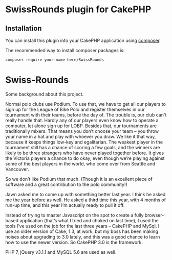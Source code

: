 # SwissRounds plugin for CakePHP

## Installation

You can install this plugin into your CakePHP application using [composer](http://getcomposer.org).

The recommended way to install composer packages is:

```
composer require your-name-here/SwissRounds
```
# Swiss-Rounds

Some background about this project. 

Normal polo clubs use Podium. To use that, we have to get all our players to sign up for the League of Bike Polo and register themselves in our tournament with their teams, before the day of. The trouble is, our club can't really handle that. Hardly any of our players even know how to operate a computer, let alone sign up for LOBP. Besides that, our tournaments are traditionally mixers. That means you don’t choose your team – you throw your name in a hat and play with whoever you draw. We like it that way, because it keeps things low-key and egalitarian. The weakest player in the tournament still has a chance of scoring a few goals, and the winners are likely to be three strangers who have never played together before. It gives the Victoria players a chance to do okay, even though we’re playing against some of the best players in the world, who come over from Seattle and Vancouver.

So we don’t like Podium that much. (Though it is an excellent piece of software and a great contribution to the polo community!)

Jawn asked me to come up with something better last year. I think he asked me the year before as well. He asked a third time this year, with 4 months of run-up time, and this year I’m actually ready to pull it off.

Instead of trying to master Javascript on the spot to create a fully browser-based application (that’s what I tried and choked on last time), I used the tools I’ve used on the job for the last three years – CakePHP and MySql. I use an older version of Cake, 1.3, at work, but my boss has been making noises about upgrading to 3.0 lately, and this was a good chance to learn how to use the newer version. So CakePHP 3.0 is the framework.

PHP 7, jQuery v3.1.1 and MySQL 5.6 are used as well. 
